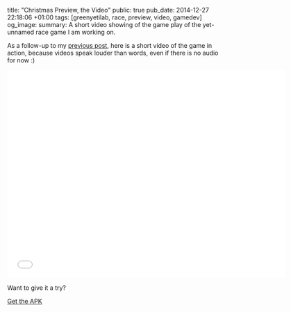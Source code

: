title: "Christmas Preview, the Video"
public: true
pub_date: 2014-12-27 22:18:06 +01:00
tags: [greenyetilab, race, preview, video, gamedev]
og_image:
summary: A short video showing of the game play of the yet-unnamed race game I am working on.


As a follow-up to my [previous post](/2014/christmas-preview), here is a short video of the game in action, because videos speak louder than words, even if there is no audio for now :)

<iframe width="640" height="480" src="//www.youtube.com/embed/N69O2wtprDI?rel=0" frameborder="0" allowfullscreen>
</iframe>

Want to give it a try?

<a href="/storage/race/race-141226-1.apk" class="dl-button">Get the APK</a>
